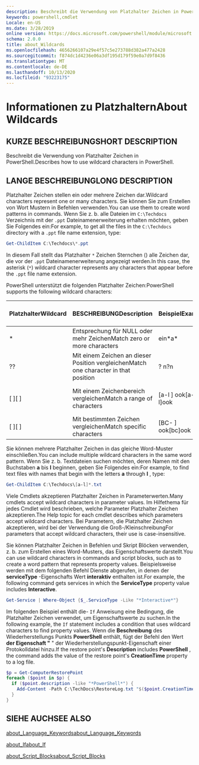```yaml
---
description: Beschreibt die Verwendung von Platzhalter Zeichen in PowerShell.
keywords: powershell,cmdlet
Locale: en-US
ms.date: 3/28/2019
online version: https://docs.microsoft.com/powershell/module/microsoft.powershell.core/about/about_wildcards?view=powershell-5.1&WT.mc_id=ps-gethelp
schema: 2.0.0
title: about_Wildcards
ms.openlocfilehash: 4656266107a29e4f57c5e273788d382a477a2428
ms.sourcegitcommit: f874dc1d4236e06a3df195d179f59e0a7d9f8436
ms.translationtype: MT
ms.contentlocale: de-DE
ms.lasthandoff: 10/13/2020
ms.locfileid: "93223175"
---
```

# <a name="about-wildcards"></a><span data-ttu-id="b377d-104">Informationen zu Platzhaltern</span><span class="sxs-lookup"><span data-stu-id="b377d-104">About Wildcards</span></span>

## <a name="short-description"></a><span data-ttu-id="b377d-105">KURZE BESCHREIBUNG</span><span class="sxs-lookup"><span data-stu-id="b377d-105">SHORT DESCRIPTION</span></span>

<span data-ttu-id="b377d-106">Beschreibt die Verwendung von Platzhalter Zeichen in PowerShell.</span><span class="sxs-lookup"><span data-stu-id="b377d-106">Describes how to use wildcard characters in PowerShell.</span></span>

## <a name="long-description"></a><span data-ttu-id="b377d-107">LANGE BESCHREIBUNG</span><span class="sxs-lookup"><span data-stu-id="b377d-107">LONG DESCRIPTION</span></span>

<span data-ttu-id="b377d-108">Platzhalter Zeichen stellen ein oder mehrere Zeichen dar.</span><span class="sxs-lookup"><span data-stu-id="b377d-108">Wildcard characters represent one or many characters.</span></span> <span data-ttu-id="b377d-109">Sie können Sie zum Erstellen von Wort Mustern in Befehlen verwenden.</span><span class="sxs-lookup"><span data-stu-id="b377d-109">You can use them to create word patterns in commands.</span></span> <span data-ttu-id="b377d-110">Wenn Sie z. b. alle Dateien im `C:\Techdocs` Verzeichnis mit der `.ppt` Dateinamenerweiterung erhalten möchten, geben Sie Folgendes ein:</span><span class="sxs-lookup"><span data-stu-id="b377d-110">For example, to get all the files in the `C:\Techdocs` directory with a `.ppt` file name extension, type:</span></span>

```powershell
Get-ChildItem C:\Techdocs\*.ppt
```

<span data-ttu-id="b377d-111">In diesem Fall stellt das Platzhalter `*` Zeichen Sternchen () alle Zeichen dar, die vor der `.ppt` Dateinamenerweiterung angezeigt werden.</span><span class="sxs-lookup"><span data-stu-id="b377d-111">In this case, the asterisk (`*`) wildcard character represents any characters that appear before the `.ppt` file name extension.</span></span>

<span data-ttu-id="b377d-112">PowerShell unterstützt die folgenden Platzhalter Zeichen:</span><span class="sxs-lookup"><span data-stu-id="b377d-112">PowerShell supports the following wildcard characters:</span></span>

|<span data-ttu-id="b377d-113">Platzhalter</span><span class="sxs-lookup"><span data-stu-id="b377d-113">Wildcard</span></span>|<span data-ttu-id="b377d-114">BESCHREIBUNG</span><span class="sxs-lookup"><span data-stu-id="b377d-114">Description</span></span>               |<span data-ttu-id="b377d-115">Beispiel</span><span class="sxs-lookup"><span data-stu-id="b377d-115">Example</span></span> |<span data-ttu-id="b377d-116">Match</span><span class="sxs-lookup"><span data-stu-id="b377d-116">Match</span></span>        |<span data-ttu-id="b377d-117">Keine Entsprechung</span><span class="sxs-lookup"><span data-stu-id="b377d-117">No Match</span></span>|
|--------|--------------------------|--------|-------------|--------|
|\*      |<span data-ttu-id="b377d-118">Entsprechung für NULL oder mehr Zeichen</span><span class="sxs-lookup"><span data-stu-id="b377d-118">Match zero or more characters</span></span> | <span data-ttu-id="b377d-119">ein\*</span><span class="sxs-lookup"><span data-stu-id="b377d-119">a\*</span></span>  | <span data-ttu-id="b377d-120">AA, AG, Apple</span><span class="sxs-lookup"><span data-stu-id="b377d-120">aA, ag, Apple</span></span> | <span data-ttu-id="b377d-121">Bananen</span><span class="sxs-lookup"><span data-stu-id="b377d-121">banana</span></span> |
|<span data-ttu-id="b377d-122">?</span><span class="sxs-lookup"><span data-stu-id="b377d-122">?</span></span>       |<span data-ttu-id="b377d-123">Mit einem Zeichen an dieser Position vergleichen</span><span class="sxs-lookup"><span data-stu-id="b377d-123">Match one character in that position</span></span> | <span data-ttu-id="b377d-124">? n</span><span class="sxs-lookup"><span data-stu-id="b377d-124">?n</span></span> | <span data-ttu-id="b377d-125">ein, in, ein</span><span class="sxs-lookup"><span data-stu-id="b377d-125">an, in, on</span></span> | <span data-ttu-id="b377d-126">an</span><span class="sxs-lookup"><span data-stu-id="b377d-126">ran</span></span> |
|<span data-ttu-id="b377d-127">\[ \]</span><span class="sxs-lookup"><span data-stu-id="b377d-127">\[ \]</span></span>   |<span data-ttu-id="b377d-128">Mit einem Zeichenbereich vergleichen</span><span class="sxs-lookup"><span data-stu-id="b377d-128">Match a range of characters</span></span> | <span data-ttu-id="b377d-129">\[a-l \] ook</span><span class="sxs-lookup"><span data-stu-id="b377d-129">\[a-l\]ook</span></span> | <span data-ttu-id="b377d-130">Buch, Kochen, ansehen</span><span class="sxs-lookup"><span data-stu-id="b377d-130">book, cook, look</span></span> | <span data-ttu-id="b377d-131">dauerte</span><span class="sxs-lookup"><span data-stu-id="b377d-131">took</span></span> |
|<span data-ttu-id="b377d-132">\[ \]</span><span class="sxs-lookup"><span data-stu-id="b377d-132">\[ \]</span></span>   |<span data-ttu-id="b377d-133">Mit bestimmten Zeichen vergleichen</span><span class="sxs-lookup"><span data-stu-id="b377d-133">Match specific characters</span></span> | <span data-ttu-id="b377d-134">\[BC- \] ook</span><span class="sxs-lookup"><span data-stu-id="b377d-134">\[bc\]ook</span></span> | <span data-ttu-id="b377d-135">Buch, Kochen</span><span class="sxs-lookup"><span data-stu-id="b377d-135">book, cook</span></span> | <span data-ttu-id="b377d-136">Schließen</span><span class="sxs-lookup"><span data-stu-id="b377d-136">hook</span></span> |

<span data-ttu-id="b377d-137">Sie können mehrere Platzhalter Zeichen in das gleiche Word-Muster einschließen.</span><span class="sxs-lookup"><span data-stu-id="b377d-137">You can include multiple wildcard characters in the same word pattern.</span></span> <span data-ttu-id="b377d-138">Wenn Sie z. b. Textdateien suchen möchten, deren Namen mit den Buchstaben **a** bis **l** beginnen, geben Sie Folgendes ein:</span><span class="sxs-lookup"><span data-stu-id="b377d-138">For example, to find text files with names that begin with the letters **a** through **l** , type:</span></span>

```powershell
Get-ChildItem C:\Techdocs\[a-l]*.txt
```

<span data-ttu-id="b377d-139">Viele Cmdlets akzeptieren Platzhalter Zeichen in Parameterwerten.</span><span class="sxs-lookup"><span data-stu-id="b377d-139">Many cmdlets accept wildcard characters in parameter values.</span></span> <span data-ttu-id="b377d-140">Im Hilfethema für jedes Cmdlet wird beschrieben, welche Parameter Platzhalter Zeichen akzeptieren.</span><span class="sxs-lookup"><span data-stu-id="b377d-140">The Help topic for each cmdlet describes which parameters accept wildcard characters.</span></span> <span data-ttu-id="b377d-141">Bei Parametern, die Platzhalter Zeichen akzeptieren, wird bei der Verwendung die Groß-/Kleinschreibung</span><span class="sxs-lookup"><span data-stu-id="b377d-141">For parameters that accept wildcard characters, their use is case-insensitive.</span></span>

<span data-ttu-id="b377d-142">Sie können Platzhalter Zeichen in Befehlen und Skript Blöcken verwenden, z. b. zum Erstellen eines Word-Musters, das Eigenschaftswerte darstellt.</span><span class="sxs-lookup"><span data-stu-id="b377d-142">You can use wildcard characters in commands and script blocks, such as to create a word pattern that represents property values.</span></span> <span data-ttu-id="b377d-143">Beispielsweise werden mit dem folgenden Befehl Dienste abgerufen, in denen der **serviceType** -Eigenschafts Wert **interaktiv** enthalten ist.</span><span class="sxs-lookup"><span data-stu-id="b377d-143">For example, the following command gets services in which the **ServiceType** property value includes **Interactive**.</span></span>

```powershell
Get-Service | Where-Object {$_.ServiceType -Like "*Interactive*"}
```

<span data-ttu-id="b377d-144">Im folgenden Beispiel enthält die- `If` Anweisung eine Bedingung, die Platzhalter Zeichen verwendet, um Eigenschaftswerte zu suchen.</span><span class="sxs-lookup"><span data-stu-id="b377d-144">In the following example, the `If` statement includes a condition that uses wildcard characters to find property values.</span></span> <span data-ttu-id="b377d-145">Wenn die **Beschreibung** des Wiederherstellungs Punkts **PowerShell** enthält, fügt der Befehl den Wert **der Eigenschaft "** " der Wiederherstellungspunkt-Eigenschaft einer Protokolldatei hinzu.</span><span class="sxs-lookup"><span data-stu-id="b377d-145">If the restore point's **Description** includes **PowerShell** , the command adds the value of the restore point's **CreationTime** property to a log file.</span></span>

```powershell
$p = Get-ComputerRestorePoint
foreach ($point in $p) {
  if ($point.description -like "*PowerShell*") {
    Add-Content -Path C:\TechDocs\RestoreLog.txt "$($point.CreationTime)"
  }
}
```

## <a name="see-also"></a><span data-ttu-id="b377d-146">SIEHE AUCH</span><span class="sxs-lookup"><span data-stu-id="b377d-146">SEE ALSO</span></span>

[<span data-ttu-id="b377d-147">about_Language_Keywords</span><span class="sxs-lookup"><span data-stu-id="b377d-147">about_Language_Keywords</span></span>](about_Language_Keywords.md)

[<span data-ttu-id="b377d-148">about_If</span><span class="sxs-lookup"><span data-stu-id="b377d-148">about_If</span></span>](about_If.md)

[<span data-ttu-id="b377d-149">about_Script_Blocks</span><span class="sxs-lookup"><span data-stu-id="b377d-149">about_Script_Blocks</span></span>](about_Script_Blocks.md)

